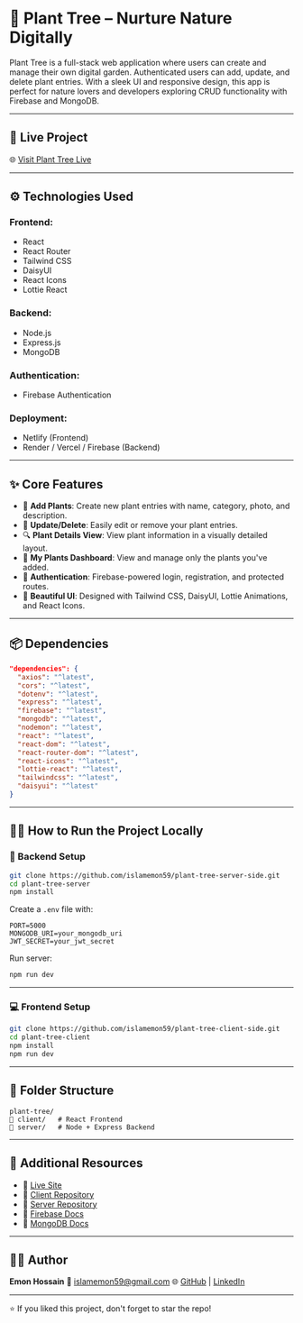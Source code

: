 # 🌱 Plant Tree – Nurture Nature Digitally

Plant Tree is a full-stack web application where users can create and manage their own digital garden. Authenticated users can add, update, and delete plant entries. With a sleek UI and responsive design, this app is perfect for nature lovers and developers exploring CRUD functionality with Firebase and MongoDB.

---

## 🔗 Live Project

🌐 [Visit Plant Tree Live](https://plant-trees-with-green-roots.netlify.app/)

---

## ⚙️ Technologies Used

### Frontend:

* React
* React Router
* Tailwind CSS
* DaisyUI
* React Icons
* Lottie React

### Backend:

* Node.js
* Express.js
* MongoDB

### Authentication:

* Firebase Authentication

### Deployment:

* Netlify (Frontend)
* Render / Vercel / Firebase (Backend)

---

## ✨ Core Features

* 🌿 **Add Plants**: Create new plant entries with name, category, photo, and description.
* 📝 **Update/Delete**: Easily edit or remove your plant entries.
* 🔍 **Plant Details View**: View plant information in a visually detailed layout.
* 👤 **My Plants Dashboard**: View and manage only the plants you've added.
* 🔐 **Authentication**: Firebase-powered login, registration, and protected routes.
* 🎨 **Beautiful UI**: Designed with Tailwind CSS, DaisyUI, Lottie Animations, and React Icons.

---

## 📦 Dependencies

```json
"dependencies": {
  "axios": "^latest",
  "cors": "^latest",
  "dotenv": "^latest",
  "express": "^latest",
  "firebase": "^latest",
  "mongodb": "^latest",
  "nodemon": "^latest",
  "react": "^latest",
  "react-dom": "^latest",
  "react-router-dom": "^latest",
  "react-icons": "^latest",
  "lottie-react": "^latest",
  "tailwindcss": "^latest",
  "daisyui": "^latest"
}
```

---

## 🧑‍💻 How to Run the Project Locally

### 🔧 Backend Setup

```bash
git clone https://github.com/islamemon59/plant-tree-server-side.git
cd plant-tree-server
npm install
```

Create a `.env` file with:

```env
PORT=5000
MONGODB_URI=your_mongodb_uri
JWT_SECRET=your_jwt_secret
```

Run server:

```bash
npm run dev
```

---

### 💻 Frontend Setup

```bash
git clone https://github.com/islamemon59/plant-tree-client-side.git
cd plant-tree-client
npm install
npm run dev
```

---

## 📁 Folder Structure

```
plant-tree/
📄 client/   # React Frontend
📄 server/   # Node + Express Backend
```

---

## 🔗 Additional Resources

* 🔗 [Live Site](https://plant-trees-with-green-roots.netlify.app/)
* 📂 [Client Repository](https://github.com/islamemon59/plant-tree-client-side)
* 📂 [Server Repository](https://github.com/islamemon59/plant-tree-server-side)
* 📘 [Firebase Docs](https://firebase.google.com/docs)
* 📘 [MongoDB Docs](https://www.mongodb.com/docs/)

---

## 👨‍💼 Author

**Emon Hossain**
📧 [islamemon59@gmail.com](mailto:islamemon59@gmail.com)
🌐 [GitHub](https://github.com/islamemon59) | [LinkedIn](https://www.linkedin.com/in/emonislam59)

---

⭐ If you liked this project, don't forget to star the repo!
